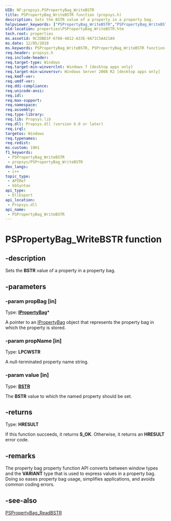 ```yaml
---
UID: NF:propsys.PSPropertyBag_WriteBSTR
title: PSPropertyBag_WriteBSTR function (propsys.h)
description: Sets the BSTR value of a property in a property bag.
helpviewer_keywords: ["PSPropertyBag_WriteBSTR","PSPropertyBag_WriteBSTR function [Windows Properties]","properties.PSPropertyBag_WriteBSTR","propsys/PSPropertyBag_WriteBSTR","shell.PSPropertyBag_WriteBSTR","shell_PSPropertyBag_WriteBSTR"]
old-location: properties\PSPropertyBag_WriteBSTR.htm
tech.root: properties
ms.assetid: 9C2DBD1F-6760-4812-A33E-9A71C5A421A9
ms.date: 12/05/2018
ms.keywords: PSPropertyBag_WriteBSTR, PSPropertyBag_WriteBSTR function [Windows Properties], properties.PSPropertyBag_WriteBSTR, propsys/PSPropertyBag_WriteBSTR, shell.PSPropertyBag_WriteBSTR, shell_PSPropertyBag_WriteBSTR
req.header: propsys.h
req.include-header: 
req.target-type: Windows
req.target-min-winverclnt: Windows 7 [desktop apps only]
req.target-min-winversvr: Windows Server 2008 R2 [desktop apps only]
req.kmdf-ver: 
req.umdf-ver: 
req.ddi-compliance: 
req.unicode-ansi: 
req.idl: 
req.max-support: 
req.namespace: 
req.assembly: 
req.type-library: 
req.lib: Propsys.lib
req.dll: Propsys.dll (version 6.0 or later)
req.irql: 
targetos: Windows
req.typenames: 
req.redist: 
ms.custom: 19H1
f1_keywords:
 - PSPropertyBag_WriteBSTR
 - propsys/PSPropertyBag_WriteBSTR
dev_langs:
 - c++
topic_type:
 - APIRef
 - kbSyntax
api_type:
 - DllExport
api_location:
 - Propsys.dll
api_name:
 - PSPropertyBag_WriteBSTR
---
```


# PSPropertyBag_WriteBSTR function


## -description

Sets the <b>BSTR</b> value of a property in a property bag.

## -parameters

### -param propBag [in]

Type: <b><a href="../oaidl/nn-oaidl-ipropertybag.md">IPropertyBag</a>*</b>

A pointer to an <a href="../oaidl/nn-oaidl-ipropertybag.md">IPropertyBag</a> object that represents the property bag in which the property is stored.

### -param propName [in]

Type: <b>LPCWSTR</b>

A null-terminated property name string.

### -param value [in]

Type: <b><a href="/previous-versions/windows/desktop/automat/bstr">BSTR</a></b>

The <b>BSTR</b> value to which the named property should be set.

## -returns

Type: <b>HRESULT</b>

If this function succeeds, it returns <b xmlns:loc="http://microsoft.com/wdcml/l10n">S_OK</b>. Otherwise, it returns an <b xmlns:loc="http://microsoft.com/wdcml/l10n">HRESULT</b> error code.

## -remarks

The property bag property function API converts between window types and the <b>VARIANT</b> type that is used to express values in a property bag. Doing so eases property bag usage, simplifies applications, and avoids common coding errors.

## -see-also

<a href="/windows/desktop/api/propsys/nf-propsys-pspropertybag_readbstr">PSPropertyBag_ReadBSTR</a>